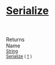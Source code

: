 # [Serialize](./NetCoreSerializationHelper-100664084.md)


<br><br>
Returns<img width=542/>Name
<br>
<sub>[String](https://docs.microsoft.com/en-us/dotnet/api/System.String)</sub><img width=500/><sub>[Serialize](./NetCoreSerializationHelper-100664084.md) ( [`T`](./NetCoreSerializationHelper-100664084.md) )</sub><br>


